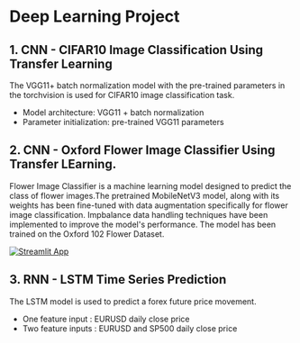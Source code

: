 # Deep Learning Project

## 1. CNN - CIFAR10 Image Classification Using Transfer Learning

The VGG11+ batch normalization model with the pre-trained parameters in the torchvision is used for CIFAR10 image classification task.

* Model architecture: VGG11 + batch normalization
* Parameter initialization: pre-trained VGG11 parameters

## 2. CNN - Oxford Flower Image Classifier Using Transfer LEarning.

 Flower Image Classifier is a machine learning model designed to predict the class of flower images.The pretrained MobileNetV3 model, along with its weights has been fine-tuned with data augmentation specifically for flower image classification. Impbalance data handling techniques have been implemented to improve the model's performance. The model has been trained on the Oxford 102 Flower Dataset. <br>

 [![Streamlit App](https://static.streamlit.io/badges/streamlit_badge_black_white.svg)](oxford-flower-image-classifier.streamlit.app)

## 3. RNN - LSTM Time Series Prediction

The LSTM model is used to predict a forex future price movement.

 * One feature input : EURUSD daily close price
 * Two feature inputs : EURUSD and SP500 daily close price
